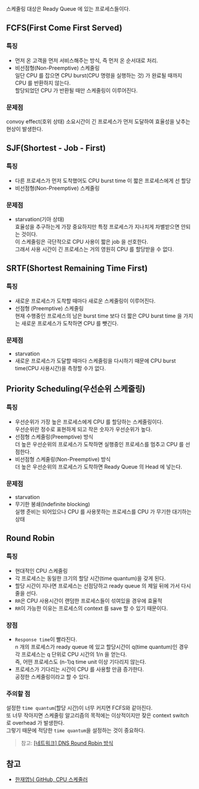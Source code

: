 스케줄링 대상은 Ready Queue 에 있는 프로세스들이다.   

## FCFS(First Come First Served)
### 특징
* 먼저 온 고객을 먼저 서비스해주는 방식, 즉 먼저 온 순서대로 처리.
* 비선점형(Non-Preemptive) 스케줄링   
일단 CPU 를 잡으면 CPU burst(CPU 명령을 실행하는 것) 가 완료될 때까지 CPU 를 반환하지 않는다.   
할당되었던 CPU 가 반환될 때만 스케줄링이 이루어진다.   

### 문제점
convoy effect(호위 상태)
소요시간이 긴 프로세스가 먼저 도달하여 효율성을 낮추는 현상이 발생한다.   

## SJF(Shortest - Job - First)
### 특징
* 다른 프로세스가 먼저 도착했어도 CPU burst time 이 짧은 프로세스에게 선 할당
* 비선점형(Non-Preemptive) 스케줄링

### 문제점
* starvation(기아 상태)   
효율성을 추구하는게 가장 중요하지만 특정 프로세스가 지나치게 차별받으면 안되는 것이다.   
이 스케줄링은 극단적으로 CPU 사용이 짧은 job 을 선호한다.   
그래서 사용 시간이 긴 프로세스는 거의 영원히 CPU 를 할당받을 수 없다.   

## SRTF(Shortest Remaining Time First)
### 특징
* 새로운 프로세스가 도착할 때마다 새로운 스케줄링이 이루어진다.   
* 선점형 (Preemptive) 스케줄링   
현재 수행중인 프로세스의 남은 burst time 보다 더 짧은 CPU burst time 을 가지는 새로운 프로세스가 도착하면 CPU 를 뺏긴다.   

### 문제점
* starvation
* 새로운 프로세스가 도달할 때마다 스케줄링을 다시하기 때문에 CPU burst time(CPU 사용시간)을 측정할 수가 없다.   

## Priority Scheduling(우선순위 스케줄링)
### 특징
* 우선순위가 가장 높은 프로세스에게 CPU 를 할당하는 스케줄링이다.   
우선순위란 정수로 표현하게 되고 작은 숫자가 우선순위가 높다.   
* 선점형 스케줄링(Preemptive) 방식   
더 높은 우선순위의 프로세스가 도착하면 실행중인 프로세스를 멈추고 CPU 를 선점한다.
* 비선점형 스케줄링(Non-Preemptive) 방식   
더 높은 우선순위의 프로세스가 도착하면 Ready Queue 의 Head 에 넣는다.   

### 문제점
* starvation
* 무기한 봉쇄(Indefinite blocking)   
실행 준비는 되어있으나 CPU 를 사용못하는 프로세스를 CPU 가 무기한 대기하는 상태   

## Round Robin
### 특징
* 현대적인 CPU 스케줄링
* 각 프로세스는 동일한 크기의 할당 시간(time quantum)을 갖게 된다.
* 할당 시간이 지나면 프로세스는 선점당하고 ready queue 의 제일 뒤에 가서 다시 줄을 선다.
* ```RR```은 CPU 사용시간이 랜덤한 프로세스들이 섞여있을 경우에 효율적
* ```RR```이 가능한 이유는 프로세스의 context 를 save 할 수 있기 때문이다.

### 장점
* ```Response time```이 빨라진다.    
n 개의 프로세스가 ready queue 에 있고 할당시간이 q(time quantum)인 경우 각 프로세스는 q 단위로 CPU 시간의 1/n 을 얻는다.   
즉, 어떤 프로세스도 (n-1)q time unit 이상 기다리지 않는다.   
* 프로세스가 기다리는 시간이 CPU 를 사용할 만큼 증가한다.   
공정한 스케줄링이라고 할 수 있다.   

### 주의할 점
설정한 ```time quantum```(할당 시간)이 너무 커지면 FCFS와 같아진다.   
또 너무 작아지면 스케줄링 알고리즘의 목적에는 이상적이지만 잦은 context switch 로 overhead 가 발생한다.    
그렇기 때문에 적당한 ```time quantum```을 설정하는 것이 중요하다.   
> 참고: [[네트워크] DNS Round Robin 방식](https://smpark1020.tistory.com/188)

## 참고
* [한재엽님 GitHub, CPU 스케줄러](https://github.com/JaeYeopHan/Interview_Question_for_Beginner/tree/master/OS#cpu-%EC%8A%A4%EC%BC%80%EC%A4%84%EB%9F%AC)